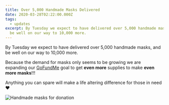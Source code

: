 ```yaml
---
title: Over 5,000 Handmade Masks Delivered
date: 2020-03-28T02:22:00.000Z
tags:
  - updates
excerpt: By Tuesday we expect to have delivered over 5,000 handmade masks, and
  be well on our way to 10,000 more.
---
```

By Tuesday we expect to have delivered over 5,000 handmade masks, and be well on our way to 10,000 more.

Because the demand for masks only seems to be growing we are expanding our [GoFundMe](https://www.gofundme.com/f/crafters-against-covid19-seattle) goal to get **even more** supplies to make **even more masks**!!!

Anything you can spare will make a life altering difference for those in need ❤️

![Handmade masks for donation](/images/92341508_10221207210990676_6698949556308017152_o.jpg)